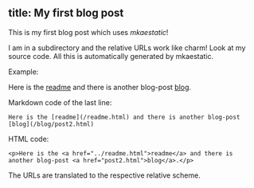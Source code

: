
title: My first blog post
---

This is my first blog post which uses *mkaestatic*!

I am in a subdirectory and the relative URLs work like charm! Look at my source code. All this is automatically generated by mkaestatic.

Example:

Here is the [readme](/readme.html) and there is another blog-post [blog](/blog/post2.html).

Markdown code of the last line:

    Here is the [readme](/readme.html) and there is another blog-post [blog](/blog/post2.html)

HTML code:

    <p>Here is the <a href="../readme.html">readme</a> and there is another blog-post <a href="post2.html">blog</a>.</p>

The URLs are translated to the respective relative scheme.
